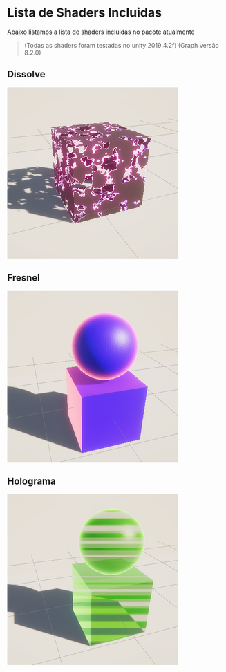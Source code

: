 # Lista de Shaders Incluidas

Abaixo listamos a lista de shaders incluidas no pacote atualmente

> (Todas as shaders foram testadas no unity 2019.4.2f)
> (Graph versão 8.2.0)


## Dissolve

![Dissolve](/screenshot/Dissolver.png)

## Fresnel

![Fresnel](/screenshot/Fresnel.png)

## Holograma

![Holograma](/screenshot/Holograma.png)
